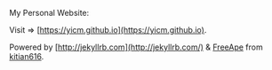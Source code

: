 
My Personal Website:

Visit => [https://yicm.github.io](https://yicm.github.io).

Powered by [http://jekyllrb.com](http://jekyllrb.com/) & [FreeApe](https://github.com/FreeApe/jekyll-TeXt-theme) from [kitian616](https://github.com/kitian616/jekyll-TeXt-theme).
